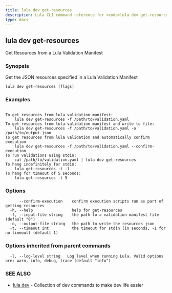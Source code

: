 ```yaml
---
title: lula dev get-resources
description: Lula CLI command reference for <code>lula dev get-resources</code>.
type: docs
---
```

## lula dev get-resources

Get Resources from a Lula Validation Manifest

### Synopsis

Get the JSON resources specified in a Lula Validation Manifest

```
lula dev get-resources [flags]
```

### Examples

```

To get resources from lula validation manifest:
	lula dev get-resources -f /path/to/validation.yaml
To get resources from lula validation manifest and write to file:
	lula dev get-resources -f /path/to/validation.yaml -o /path/to/output.json
To get resources from lula validation and automatically confirm execution
	lula dev get-resources -f /path/to/validation.yaml --confirm-execution
To run validations using stdin:
	cat /path/to/validation.yaml | lula dev get-resources
To hang indefinitely for stdin:
	lula get-resources -t -1
To hang for timeout of 5 seconds:
	lula get-resources -t 5

```

### Options

```
      --confirm-execution    confirm execution scripts run as part of getting resources
  -h, --help                 help for get-resources
  -f, --input-file string    the path to a validation manifest file (default "0")
  -o, --output-file string   the path to write the resources json
  -t, --timeout int          the timeout for stdin (in seconds, -1 for no timeout) (default 1)
```

### Options inherited from parent commands

```
  -l, --log-level string   Log level when running Lula. Valid options are: warn, info, debug, trace (default "info")
```

### SEE ALSO

* [lula dev](/cli/cli-commands/lula_dev/)	 - Collection of dev commands to make dev life easier

